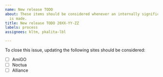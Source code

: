 ```yaml
---
name: New release TODO
about: These items should be considered whenever an internally significant release
  is made.
title: New release TODO 20XX-YY-ZZ
labels: process
assignees: kltm, pkalita-lbl

---
```


To close this issue, updating the following sites should be considered:

- [ ] AmiGO
- [ ] Noctua
- [ ] Alliance
